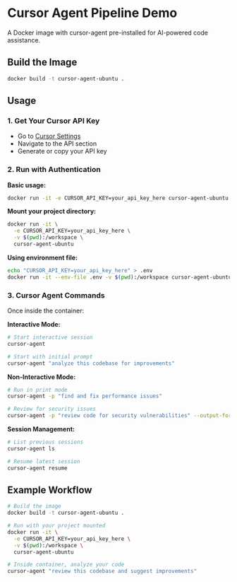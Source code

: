 # Cursor Agent Pipeline Demo

A Docker image with cursor-agent pre-installed for AI-powered code assistance.

## Build the Image

```bash
docker build -t cursor-agent-ubuntu .
```

## Usage

### 1. Get Your Cursor API Key
- Go to [Cursor Settings](https://cursor.com/settings)
- Navigate to the API section
- Generate or copy your API key

### 2. Run with Authentication

**Basic usage:**
```bash
docker run -it -e CURSOR_API_KEY=your_api_key_here cursor-agent-ubuntu
```

**Mount your project directory:**
```bash
docker run -it \
  -e CURSOR_API_KEY=your_api_key_here \
  -v $(pwd):/workspace \
  cursor-agent-ubuntu
```

**Using environment file:**
```bash
echo "CURSOR_API_KEY=your_api_key_here" > .env
docker run -it --env-file .env -v $(pwd):/workspace cursor-agent-ubuntu
```

### 3. Cursor Agent Commands

Once inside the container:

**Interactive Mode:**
```bash
# Start interactive session
cursor-agent

# Start with initial prompt
cursor-agent "analyze this codebase for improvements"
```

**Non-Interactive Mode:**
```bash
# Run in print mode
cursor-agent -p "find and fix performance issues"

# Review for security issues
cursor-agent -p "review code for security vulnerabilities" --output-format text
```

**Session Management:**
```bash
# List previous sessions
cursor-agent ls

# Resume latest session
cursor-agent resume
```

## Example Workflow

```bash
# Build the image
docker build -t cursor-agent-ubuntu .

# Run with your project mounted
docker run -it \
  -e CURSOR_API_KEY=your_api_key_here \
  -v $(pwd):/workspace \
  cursor-agent-ubuntu

# Inside container, analyze your code
cursor-agent "review this codebase and suggest improvements"
```